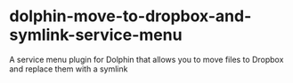 # dolphin-move-to-dropbox-and-symlink-service-menu
A service menu plugin for Dolphin that allows you to move files to Dropbox and replace them with a symlink
